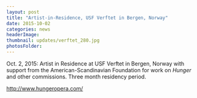 ```yaml
---
layout: post
title: "Artist-in-Residence, USF Verftet in Bergen, Norway"
date: 2015-10-02
categories: news
headerImage:
thumbnail: updates/verftet_280.jpg
photosFolder:
---
```


Oct. 2, 2015: Artist in Residence at USF Verftet in Bergen, Norway with support from the American-Scandinavian Foundation for work on *Hunger* and other commissions. Three month residency period.

http://www.hungeropera.com/
